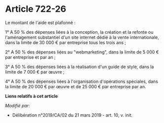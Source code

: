 # Article 722-26

Le montant de l'aide est plafonné :

1° A 50 % des dépenses liées à la conception, la création et la refonte ou l'aménagement substantiel d'un site internet dédié
à la vente internationale, dans la limite de 30 000 € par entreprise tous les trois ans ;

2° A 50 % des dépenses liées au "webmarketing", dans la limite de 5 000 € par entreprise et par an ;

3° A 50 % des dépenses liées à la réalisation d'un guide de style, dans la limite de 7 000 € par œuvre ;

4° A 50 % des dépenses liées à l'organisation d'opérations spéciales, dans la limite de 20 000 € par œuvre et de 25 000 € par
entreprise par an.

**Liens relatifs à cet article**

_Modifié par_:

  - Délibération n°2019/CA/02 du 21 mars 2019 - art. 10, v. init.
